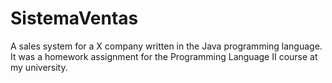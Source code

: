 # SistemaVentas
A sales system for a X company written in the Java programming language. It was a homework assignment for the Programming Language II course at my university.
